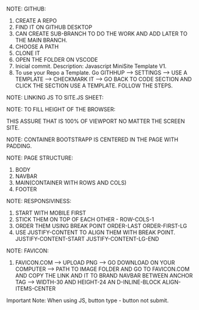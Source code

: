 NOTE: GITHUB:

1. CREATE A REPO
2. FIND IT ON GITHUB DESKTOP
3. CAN CREATE SUB-BRANCH TO DO THE WORK AND ADD LATER TO THE MAIN BRANCH.
4. CHOOSE A PATH
5. CLONE IT
6. OPEN THE FOLDER ON VSCODE
7. Inicial commit. Description: Javascript MiniSite Template V1.
8. To use your Repo a Template. Go GITHHUP --> SETTINGS --> USE A TEMPLATE --> CHECKMARK IT --> GO BACK TO CODE SECTION AND CLICK THE SECTION USE A TEMPLATE. FOLLOW THE STEPS.

NOTE: LINKING JS TO SITE.JS SHEET: </script>

<script src="/js/site.js"></script>

NOTE: TO FILL HEIGHT OF THE BROWSER:

  <body class="d-flex flex-column h-100"> THIS ASSURE THAT IS 100% OF VIEWPORT NO MATTER THE SCREEN SITE.

NOTE: CONTAINER BOOTSTRAPP IS CENTERED IN THE PAGE WITH PADDING.

NOTE: PAGE STRUCTURE:

1. BODY
2. NAVBAR
3. MAIN(CONTAINER WITH ROWS AND COLS)
4. FOOTER

NOTE: RESPONSIVINESS:

1. START WITH MOBILE FIRST
2. STICK THEM ON TOP OF EACH OTHER - ROW-COLS-1
3. ORDER THEM USING BREAK POINT ORDER-LAST ORDER-FIRST-LG
4. USE JUSTIFY-CONTENT TO ALIGN THEM WITH BREAK POINT. JUSTIFY-CONTENT-START JUSTIFY-CONTENT-LG-END

NOTE: FAVICON:

1. FAVICON.COM --> UPLOAD PNG --> GO DOWNLOAD ON YOUR COMPUTER --> PATH TO IMAGE FOLDER AND GO TO FAVICON.COM AND COPY THE LINK AND IT TO BRAND NAVBAR BETWEEN ANCHOR TAG --> WIDTH-30 AND HEIGHT-24 AN D-INLINE-BLOCK ALIGN-ITEMS-CENTER

Important Note: When using JS, button type - button not submit.
